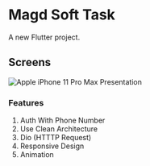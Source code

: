 # Magd Soft Task

A new Flutter project.

## Screens 

![Apple iPhone 11 Pro Max Presentation](https://user-images.githubusercontent.com/64389727/197415964-7aa85463-03bf-4f26-852f-f6f4d4e0e518.png)


### Features 
1. Auth With Phone Number 
2. Use Clean Architecture 
3. Dio (HTTTP Request)
4. Responsive Design 
5. Animation 
